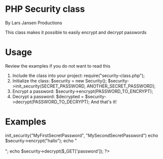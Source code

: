 PHP Security class
==================
By Lars Jansen Productions

This class makes it possible to easily encrypt and decrypt passwords

Usage
==================
Review the examples if you do not want to read this
1. Include the class into your project: require("security-class.php");
2. Initialize the class: $security = new Security(); 
    $security->init_security(SECRET_PASSWORD, ANOTHER_SECRET_PASSWORD);
3. Encrypt a password: $security->encrypt(PASSWORD_TO_ENCRYPT);
4. Decrypt a password: $decrypted = $security->decrypt(PASSWORD_TO_DECRYPT);
And that's it!

Examples
=================
<?php
require("security-class.php");
$security = new Security();
$security->init_security("MyFirstSecretPassword", "MySecondSecretPassword")
echo $security->encrypt("hallo");
echo "<br /><br />";
echo $security->decrypt($_GET['password']);
?>
